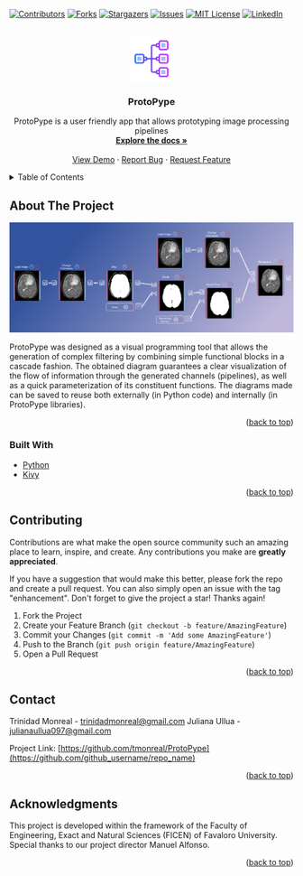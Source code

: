 
[![Contributors][contributors-shield]][contributors-url]
[![Forks][forks-shield]][forks-url]
[![Stargazers][stars-shield]][stars-url]
[![Issues][issues-shield]][issues-url]
[![MIT License][license-shield]][license-url]
[![LinkedIn][linkedin-shield]][linkedin-url]



<!-- PROJECT LOGO -->
<br />
<div align="center">
  <a href="https://github.com/tmonreal/ProtoPype">
    <img src="icons/pipe.png" alt="Logo" width="80" height="80">
  </a>

<h3 align="center">ProtoPype</h3>

  <p align="center">
    ProtoPype is a user friendly app that allows prototyping image processing pipelines
    <br />
    <a href="https://github.com/tmonreal/ProtoPype"><strong>Explore the docs »</strong></a>
    <br />
    <br />
    <a href="https://github.com/tmonreal/ProtoPype">View Demo</a>
    ·
    <a href="https://github.com/tmonreal/ProtoPype/issues">Report Bug</a>
    ·
    <a href="https://github.com/tmonreal/ProtoPype/issues">Request Feature</a>
  </p>
</div>



<!-- TABLE OF CONTENTS -->
<details>
  <summary>Table of Contents</summary>
  <ol>
    <li>
      <a href="#about-the-project">About The Project</a>
      <ul>
        <li><a href="#built-with">Built With</a></li>
      </ul>
    </li>
    <li>
      <a href="#getting-started">Getting Started</a>
      <ul>
        <li><a href="#prerequisites">Prerequisites</a></li>
        <li><a href="#installation">Installation</a></li>
      </ul>
    </li>
    <li><a href="#usage">Usage</a></li>
    <li><a href="#roadmap">Roadmap</a></li>
    <li><a href="#contributing">Contributing</a></li>
    <li><a href="#license">License</a></li>
    <li><a href="#contact">Contact</a></li>
    <li><a href="#acknowledgments">Acknowledgments</a></li>
  </ol>
</details>



<!-- ABOUT THE PROJECT -->
## About The Project

[![Product Name Screen Shot][product-screenshot]](https://github.com/tmonreal/ProtoPype/blob/main/icons/ProtoPype.png)

ProtoPype was designed as a visual programming tool that allows the generation of complex filtering by combining simple functional blocks in a cascade fashion. The obtained diagram guarantees a clear visualization of the flow of information through the generated channels (pipelines), as well as a quick parameterization of its constituent functions. The diagrams made can be saved to reuse both externally (in Python code) and internally (in ProtoPype libraries).
<p align="right">(<a href="#top">back to top</a>)</p>



### Built With

* [Python](https://www.python.org/)
* [Kivy](https://kivy.org/#home)

<p align="right">(<a href="#top">back to top</a>)</p>


<!-- CONTRIBUTING -->
## Contributing

Contributions are what make the open source community such an amazing place to learn, inspire, and create. Any contributions you make are **greatly appreciated**.

If you have a suggestion that would make this better, please fork the repo and create a pull request. You can also simply open an issue with the tag "enhancement".
Don't forget to give the project a star! Thanks again!

1. Fork the Project
2. Create your Feature Branch (`git checkout -b feature/AmazingFeature`)
3. Commit your Changes (`git commit -m 'Add some AmazingFeature'`)
4. Push to the Branch (`git push origin feature/AmazingFeature`)
5. Open a Pull Request

<p align="right">(<a href="#top">back to top</a>)</p>


<!-- CONTACT -->
## Contact

Trinidad Monreal - trinidadmonreal@gmail.com
Juliana Ullua - julianaullua097@gmail.com

Project Link: [https://github.com/tmonreal/ProtoPype](https://github.com/github_username/repo_name)

<p align="right">(<a href="#top">back to top</a>)</p>



<!-- ACKNOWLEDGMENTS -->
## Acknowledgments

This project is developed within the framework of the Faculty of Engineering, Exact and Natural Sciences (FICEN) of Favaloro University.
Special thanks to our project director Manuel Alfonso.

<p align="right">(<a href="#top">back to top</a>)</p>



<!-- MARKDOWN LINKS & IMAGES -->
<!-- https://www.markdownguide.org/basic-syntax/#reference-style-links -->
[contributors-shield]: https://img.shields.io/github/contributors/github_username/repo_name.svg?style=for-the-badge
[contributors-url]: https://github.com/github_username/repo_name/graphs/contributors
[forks-shield]: https://img.shields.io/github/forks/github_username/repo_name.svg?style=for-the-badge
[forks-url]: https://github.com/github_username/repo_name/network/members
[stars-shield]: https://img.shields.io/github/stars/github_username/repo_name.svg?style=for-the-badge
[stars-url]: https://github.com/github_username/repo_name/stargazers
[issues-shield]: https://img.shields.io/github/issues/github_username/repo_name.svg?style=for-the-badge
[issues-url]: https://github.com/github_username/repo_name/issues
[license-shield]: https://img.shields.io/github/license/github_username/repo_name.svg?style=for-the-badge
[license-url]: https://github.com/github_username/repo_name/blob/master/LICENSE.txt
[linkedin-shield]: https://img.shields.io/badge/-LinkedIn-black.svg?style=for-the-badge&logo=linkedin&colorB=555
[linkedin-url]: https://linkedin.com/in/linkedin_username
[product-screenshot]: https://github.com/tmonreal/ProtoPype/blob/main/icons/ProtoPype.png
